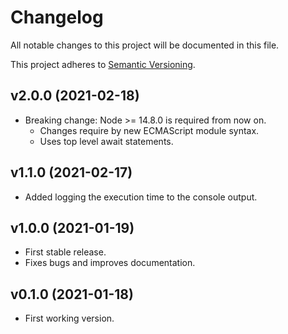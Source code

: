 # Changelog

All notable changes to this project will be documented in this file.

This project adheres to [Semantic Versioning](https://semver.org).

## v2.0.0 (2021-02-18)

- Breaking change: Node >= 14.8.0 is required from now on.
  - Changes require by new ECMAScript module syntax.
  - Uses top level await statements.

## v1.1.0 (2021-02-17)

- Added logging the execution time to the console output.

## v1.0.0 (2021-01-19)

- First stable release.
- Fixes bugs and improves documentation.

## v0.1.0 (2021-01-18)

- First working version.
